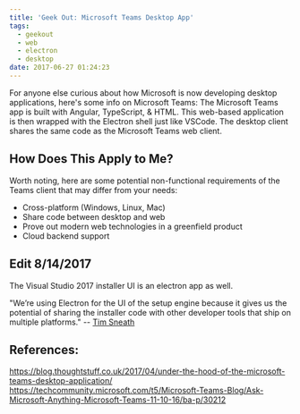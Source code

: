 ```yaml
---
title: 'Geek Out: Microsoft Teams Desktop App'
tags: 
  - geekout 
  - web 
  - electron 
  - desktop
date: 2017-06-27 01:24:23
---
```



For anyone else curious about how Microsoft is now developing desktop applications, here's some info on Microsoft Teams:
The Microsoft Teams app is built with Angular, TypeScript, & HTML. This web-based application is then wrapped with the Electron shell just like VSCode.  The desktop client shares the same code as the Microsoft Teams web client.

## How Does This Apply to Me?
Worth noting, here are some potential non-functional requirements of the Teams client that may differ from your needs:
* Cross-platform (Windows, Linux, Mac)
* Share code between desktop and web
* Prove out modern web technologies in a greenfield product
* Cloud backend support

## Edit 8/14/2017
The Visual Studio 2017 installer UI is an electron app as well.

"We’re using Electron for the UI of the setup engine because it gives us the potential of sharing the installer code with other developer tools that ship on multiple platforms." -- [Tim Sneath](https://blogs.msdn.microsoft.com/visualstudio/2016/04/01/faster-leaner-visual-studio-installer/)

## References:
https://blog.thoughtstuff.co.uk/2017/04/under-the-hood-of-the-microsoft-teams-desktop-application/
https://techcommunity.microsoft.com/t5/Microsoft-Teams-Blog/Ask-Microsoft-Anything-Microsoft-Teams-11-10-16/ba-p/30212
